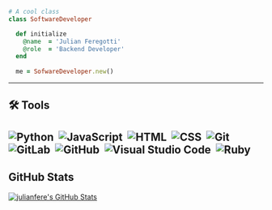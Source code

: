 ```ruby
# A cool class
class SoftwareDeveloper

  def initialize
    @name  = 'Julian Feregotti'
    @role  = 'Backend Developer'
  end
  
  me = SofwareDeveloper.new()
```
---
## 🛠 Tools

![Python](https://img.shields.io/badge/-Python-05122A?style=flat&logo=python)&nbsp;
![JavaScript](https://img.shields.io/badge/-JavaScript-05122A?style=flat&logo=javascript)&nbsp;
![HTML](https://img.shields.io/badge/-HTML-05122A?style=flat&logo=HTML5)&nbsp;
![CSS](https://img.shields.io/badge/-CSS-05122A?style=flat&logo=CSS3&logoColor=1572B6)&nbsp;
![Git](https://img.shields.io/badge/-Git-05122A?style=flat&logo=git)&nbsp;
![GitLab](https://img.shields.io/badge/-GitLab-05122A?style=flat&logo=gitlab)&nbsp;
![GitHub](https://img.shields.io/badge/-GitHub-05122A?style=flat&logo=github)&nbsp;
![Visual Studio Code](https://img.shields.io/badge/-Visual%20Studio%20Code-05122A?style=flat&logo=visual-studio-code&logoColor=007ACC)&nbsp;
![Ruby](https://img.shields.io/badge/-Ruby-05122A?style=flat&logo=ruby)
---
## GitHub Stats

<a href="https://github.com/julianfere/julianfere">
  <img align="center" src="https://github-readme-stats.vercel.app/api?username=julianfere&show_icons=true&line_height=27&count_private=true&title_color=6aa6f8&text_color=8a919a&icon_color=6aa6f8&bg_color=22272e" alt="julianfere's GitHub Stats" />
</a>

<!--

-->
